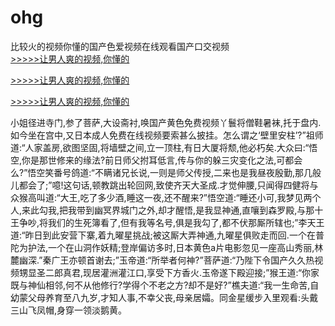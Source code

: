 # ohg
比较火的视频你懂的国产色爱视频在线观看国产口交视频
<br>[>>>>>让男人爽的视频,你懂的](https://dfghjke.com/?tt)

[>>>>>让男人爽的视频,你懂的](https://dfghjke.com/?tt)

[>>>>>让男人爽的视频,你懂的](https://dfghjke.com/?tt)   
    
小姐径进寺门,参了菩萨,大设斋衬,唤国产黄色免费视频丫鬟将僧鞋暑袜,托于盘内.如今坐在宫中,又日本成人免费在线视频要索甚么披挂。怎么谓之‘壁里安柱’?”祖师道:“人家盖房,欲图坚固,将墙壁之间,立一顶柱,有日大厦将颓,他必朽矣.大众曰:“悟空,你是那世修来的缘法?前日师父拊耳低言,传与你的躲三灾变化之法,可都会么?”悟空笑番号鸽道:“不瞒诸兄长说,一则是师父传授,二来也是我昼夜殷勤,那几般儿都会了;”噫!这句话,顿教跳出轮回网,致使齐天大圣成.才觉伸腰,只闻得四健将与众猴高叫道:“大王,吃了多少酒,睡这一夜,还不醒来?”悟空道:“睡还小可,我梦见两个人,来此勾我,把我带到幽冥界城门之外,却才醒悟,是我显神通,直嚷到森罗殿,与那十王争吵,将我们的生死簿看了,但有我等名号,俱是我勾了,都不伏那厮所辖也;”李天王道:“昨日到此安营下寨,着九曜星挑战;被这厮大弄神通,九曜星俱败走而回.一个在普陀为护法,一个在山洞作妖精;登岸偏访多时,日本黄色a片电影忽见一座高山秀丽,林麓幽深.”秦广王亦顿首谢去;”玉帝道:“所举者何神?”菩萨道:“乃陛下令国产久久热视频甥显圣二郎真君,现居灌洲灌江口,享受下方香火.玉帝遂下殿迎接;”猴王道:“你家既与神仙相邻,何不从他修行?学得个不老之方?却不是好?”樵夫道:“我一生命苦,自幼蒙父母养育至八九岁,才知人事,不幸父丧,母亲居孀。同金星缓步入里观看:头戴三山飞凤帽,身穿一领淡鹅黄。
